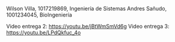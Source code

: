 Wilson Villa, 1017219869, Ingeniería de Sistemas
Andres Sañudo, 1001234045, BioIngeniería

Video entrega 2: https://youtu.be/jBtWmSmVd6g
Video entrega 3: https://youtu.be/LPdQkfuc_4o